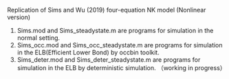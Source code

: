 Replication of Sims and Wu (2019) four-equation NK model (Nonlinear version)  
1. Sims.mod and Sims_steadystate.m are programs for simulation in the normal setting.  
2. Sims_occ.mod and Sims_occ_steadystate.m are programs for simulation in the ELB(Efficient Lower Bond) by occbin toolkit.
3. Sims_deter.mod and Sims_deter_steadystate.m are programs for simulation in the ELB by deterministic simulation. （working in progress）
